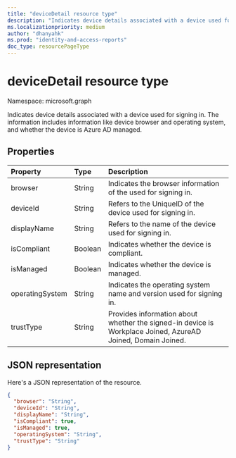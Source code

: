 ```yaml
---
title: "deviceDetail resource type"
description: "Indicates device details associated with a device used for signing in. The information includes information like device browser and  operating system, and whether the device is Azure AD managed."
ms.localizationpriority: medium
author: "dhanyahk"
ms.prod: "identity-and-access-reports"
doc_type: resourcePageType
---
```


# deviceDetail resource type

Namespace: microsoft.graph

Indicates device details associated with a device used for signing in. The information includes information like device browser and operating system, and whether the device is Azure AD managed.

## Properties

| Property	   | Type	|Description|
|:---------------|:--------|:----------|
|browser|String|Indicates the browser information of the used for signing in.|
|deviceId|String|Refers to the UniqueID of the device used for signing in.|
|displayName|String|Refers to the name of the device used for signing in.|
|isCompliant|Boolean|Indicates whether the device is compliant.|
|isManaged|Boolean|Indicates whether the device is managed.|
|operatingSystem|String|Indicates the operating system name and version used for signing in.|
|trustType|String|Provides information about whether the signed-in device is Workplace Joined, AzureAD Joined, Domain Joined. |

## JSON representation

Here's a JSON representation of the resource.

<!-- {
  "blockType": "resource",
  "optionalProperties": [

  ],
  "@odata.type": "microsoft.graph.deviceDetail"
}-->

```json
{
  "browser": "String",
  "deviceId": "String",
  "displayName": "String",
  "isCompliant": true,
  "isManaged": true,
  "operatingSystem": "String",
  "trustType": "String"
}
```

<!-- uuid: 8fcb5dbc-d5aa-4681-8e31-b001d5168d79
2015-10-25 14:57:30 UTC -->
<!-- {
  "type": "#page.annotation",
  "description": "deviceDetail resource",
  "keywords": "",
  "section": "documentation",
  "tocPath": ""
}-->

